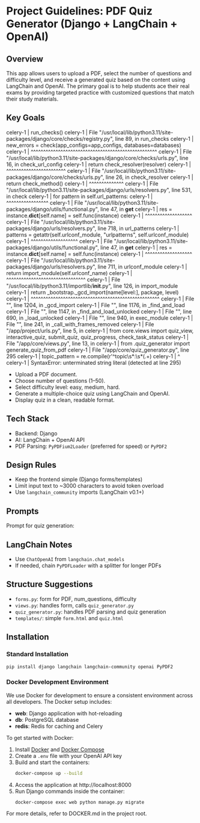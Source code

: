 # Project Guidelines: PDF Quiz Generator (Django + LangChain + OpenAI)

## Overview
This app allows users to upload a PDF, select the number of questions and difficulty level, and receive a generated quiz based on the content using LangChain and OpenAI. The primary goal is to help students ace their real exams by providing targeted practice with customized questions that match their study materials.

## Key Goals
celery-1  |     run_checks()
celery-1  |   File "/usr/local/lib/python3.11/site-packages/django/core/checks/registry.py", line 89, in run_checks
celery-1  |     new_errors = check(app_configs=app_configs, databases=databases)
celery-1  |                  ^^^^^^^^^^^^^^^^^^^^^^^^^^^^^^^^^^^^^^^^^^^^^^^^^^^
celery-1  |   File "/usr/local/lib/python3.11/site-packages/django/core/checks/urls.py", line 16, in check_url_config
celery-1  |     return check_resolver(resolver)
celery-1  |            ^^^^^^^^^^^^^^^^^^^^^^^^
celery-1  |   File "/usr/local/lib/python3.11/site-packages/django/core/checks/urls.py", line 26, in check_resolver
celery-1  |     return check_method()
celery-1  |            ^^^^^^^^^^^^^^
celery-1  |   File "/usr/local/lib/python3.11/site-packages/django/urls/resolvers.py", line 531, in check
celery-1  |     for pattern in self.url_patterns:
celery-1  |                    ^^^^^^^^^^^^^^^^^
celery-1  |   File "/usr/local/lib/python3.11/site-packages/django/utils/functional.py", line 47, in __get__
celery-1  |     res = instance.__dict__[self.name] = self.func(instance)
celery-1  |                                          ^^^^^^^^^^^^^^^^^^^
celery-1  |   File "/usr/local/lib/python3.11/site-packages/django/urls/resolvers.py", line 718, in url_patterns
celery-1  |     patterns = getattr(self.urlconf_module, "urlpatterns", self.urlconf_module)
celery-1  |                        ^^^^^^^^^^^^^^^^^^^
celery-1  |   File "/usr/local/lib/python3.11/site-packages/django/utils/functional.py", line 47, in __get__
celery-1  |     res = instance.__dict__[self.name] = self.func(instance)
celery-1  |                                          ^^^^^^^^^^^^^^^^^^^
celery-1  |   File "/usr/local/lib/python3.11/site-packages/django/urls/resolvers.py", line 711, in urlconf_module
celery-1  |     return import_module(self.urlconf_name)
celery-1  |            ^^^^^^^^^^^^^^^^^^^^^^^^^^^^^^^^
celery-1  |   File "/usr/local/lib/python3.11/importlib/__init__.py", line 126, in import_module
celery-1  |     return _bootstrap._gcd_import(name[level:], package, level)
celery-1  |            ^^^^^^^^^^^^^^^^^^^^^^^^^^^^^^^^^^^^^^^^^^^^^^^^^^^^
celery-1  |   File "<frozen importlib._bootstrap>", line 1204, in _gcd_import
celery-1  |   File "<frozen importlib._bootstrap>", line 1176, in _find_and_load
celery-1  |   File "<frozen importlib._bootstrap>", line 1147, in _find_and_load_unlocked
celery-1  |   File "<frozen importlib._bootstrap>", line 690, in _load_unlocked
celery-1  |   File "<frozen importlib._bootstrap_external>", line 940, in exec_module
celery-1  |   File "<frozen importlib._bootstrap>", line 241, in _call_with_frames_removed
celery-1  |   File "/app/project/urls.py", line 5, in <module>
celery-1  |     from core.views import quiz_view, interactive_quiz, submit_quiz, quiz_progress, check_task_status
celery-1  |   File "/app/core/views.py", line 13, in <module>
celery-1  |     from .quiz_generator import generate_quiz_from_pdf
celery-1  |   File "/app/core/quiz_generator.py", line 295
celery-1  |     topic_pattern = re.compile(r'^topic\s*:\s*(.+)
celery-1  |                                ^
celery-1  | SyntaxError: unterminated string literal (detected at line 295)
- Upload a PDF document.
- Choose number of questions (1–50).
- Select difficulty level: easy, medium, hard.
- Generate a multiple-choice quiz using LangChain and OpenAI.
- Display quiz in a clean, readable format.

## Tech Stack
- Backend: Django
- AI: LangChain + OpenAI API
- PDF Parsing: `PyPDFium2Loader` (preferred for speed) or `PyPDF2`

## Design Rules
- Keep the frontend simple (Django forms/templates)
- Limit input text to ~3000 characters to avoid token overload
- Use `langchain_community` imports (LangChain v0.1+)

## Prompts
Prompt for quiz generation:


## LangChain Notes
- Use `ChatOpenAI` from `langchain.chat_models`
- If needed, chain `PyPDFLoader` with a splitter for longer PDFs

## Structure Suggestions
- `forms.py`: form for PDF, num_questions, difficulty
- `views.py`: handles form, calls `quiz_generator.py`
- `quiz_generator.py`: handles PDF parsing and quiz generation
- `templates/`: simple `form.html` and `quiz.html`

## Installation

### Standard Installation
```bash
pip install django langchain langchain-community openai PyPDF2
```

### Docker Development Environment
We use Docker for development to ensure a consistent environment across all developers. The Docker setup includes:

- **web**: Django application with hot-reloading
- **db**: PostgreSQL database
- **redis**: Redis for caching and Celery

To get started with Docker:

1. Install [Docker](https://docs.docker.com/get-docker/) and [Docker Compose](https://docs.docker.com/compose/install/)
2. Create a `.env` file with your OpenAI API key
3. Build and start the containers:
   ```bash
   docker-compose up --build
   ```
4. Access the application at http://localhost:8000
5. Run Django commands inside the container:
   ```bash
   docker-compose exec web python manage.py migrate
   ```

For more details, refer to DOCKER.md in the project root.
